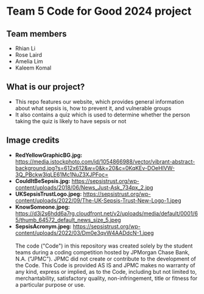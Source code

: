 # Team 5 Code for Good 2024 project

## Team members
- Rhian Li
- Rose Laird
- Amelia Lim
- Kaleem Komal

## What is our project?
- This repo features our website, which provides general information about what sepsis is, how to prevent it, and vulnerable groups
- It also contains a quiz which is used to determine whether the person taking the quiz is likely to have sepsis or not

## Image credits
- **RedYellowGraphicBG.jpg:** https://media.istockphoto.com/id/1054866988/vector/vibrant-abstract-background.jpg?s=612x612&w=0&k=20&c=0KqKEv-DOeHlVW-3Q_PBckw3lqLE61Mc1NuZ3XJPFoc=
- **CouldItBeSepsis.jpg:** https://sepsistrust.org/wp-content/uploads/2018/06/News_Just-Ask_734px_2.jpg
- **UKSepsisTrustLogo.jpeg:** https://sepsistrust.org/wp-content/uploads/2022/09/The-UK-Sepsis-Trust-New-Logo-1.jpeg
- **KnowSomeone.jpeg:** https://d3j2s6hdd6a7rg.cloudfront.net/v2/uploads/media/default/0001/65/thumb_64572_default_news_size_5.jpeg
- **SepsisAcronym.jpeg:** https://sepsistrust.org/wp-content/uploads/2022/03/Dm0e3qvW4AADdcN-1.jpeg
 <br /> <br /> The code ("Code") in this repository was created solely by the student teams during a coding competition hosted by JPMorgan Chase Bank, N.A. ("JPMC"). JPMC did not create or contribute to the development of the Code. This Code is provided AS IS and JPMC makes no warranty of any kind, express or implied, as to the Code, including but not limited to, merchantability, satisfactory quality, non-infringement, title or fitness for a particular purpose or use.